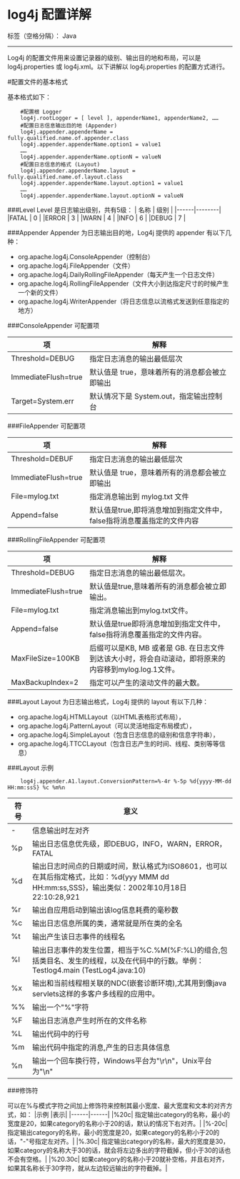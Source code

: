 # log4j 配置详解

标签（空格分隔）： Java

---

Log4j 的配置文件用来设置记录器的级别、输出目的地和布局，可以是 log4j.properties 或 log4j.xml。以下讲解以 log4j.properties 的配置方式进行。

#配置文件的基本格式

基本格式如下：
```
    #配置根 Logger
    log4j.rootLogger = [ level ], appenderName1, appenderName2, ……
    #配置日志信息输出目的地 (Appender)
    log4j.appender.appenderName = fully.qualified.name.of.appender.class 
    log4j.appender.appenderName.option1 = value1 
    ……
    log4j.appender.appenderName.optionN = valueN 
    #配置日志信息的格式 (Layout)
    log4j.appender.appenderName.layout = fully.qualified.name.of.layout.class 
    log4j.appender.appenderName.layout.option1 = value1 
    ……
    log4j.appender.appenderName.layout.optionN = valueN
```
    
###Level
Level 是日志输出级别，共有5级：
| 名称 |  级别  |
|------|--------|
|FATAL |  0     |
|ERROR |  3     |
|WARN  |  4     |
|INFO  |  6     |
|DEBUG |  7     |

###Appender
Appender 为日志输出目的地，Log4j 提供的 appender 有以下几种：

- org.apache.log4j.ConsoleAppender（控制台）
- org.apache.log4j.FileAppender（文件）
- org.apache.log4j.DailyRollingFileAppender（每天产生一个日志文件）
- org.apache.log4j.RollingFileAppender（文件大小到达指定尺寸的时候产生一个新的文件）
- org.apache.log4j.WriterAppender（将日志信息以流格式发送到任意指定的地方）

###ConsoleAppender 可配置项

| 项	| 解释 |
|------|------|
|Threshold=DEBUG|	指定日志消息的输出最低层次|
|ImmediateFlush=true|	默认值是 true，意味着所有的消息都会被立即输出|
|Target=System.err|	默认情况下是 System.out，指定输出控制台|

###FileAppender 可配置项

| 项	| 解释 |
|------|------|
|Threshold=DEBUF|	指定日志消息的输出最低层次
|ImmediateFlush=true|	默认值是 true，意味着所有的消息都会被立即输出
|File=mylog.txt|	指定消息输出到 mylog.txt 文件
|Append=false|	默认值是true,即将消息增加到指定文件中，false指将消息覆盖指定的文件内容

###RollingFileAppender 可配置项

| 项	| 解释 |
|------|------|
|Threshold=DEBUG|	指定日志消息的输出最低层次。|
|ImmediateFlush=true|	默认值是true,意味着所有的消息都会被立即输出。|
|File=mylog.txt	|指定消息输出到mylog.txt文件。|
|Append=false|	默认值是true即将消息增加到指定文件中，false指将消息覆盖指定的文件内容。|
|MaxFileSize=100KB	|后缀可以是KB, MB 或者是 GB. 在日志文件到达该大小时，将会自动滚动，即将原来的内容移到mylog.log.1文件。|
|MaxBackupIndex=2|	指定可以产生的滚动文件的最大数。|

###Layout
Layout 为日志输出格式，Log4j 提供的 layout 有以下几种：

 - org.apache.log4j.HTMLLayout（以HTML表格形式布局），
 - org.apache.log4j.PatternLayout（可以灵活地指定布局模式），
 - org.apache.log4j.SimpleLayout（包含日志信息的级别和信息字符串），
 - org.apache.log4j.TTCCLayout（包含日志产生的时间、线程、类别等等信息）

###Layout 示例
```
    log4j.appender.A1.layout.ConversionPattern=%-4r %-5p %d{yyyy-MM-dd HH:mm:ssS} %c %m%n
```

	
| 符号	| 意义 |
|------|------|
|-	|信息输出时左对齐|
|%p	|输出日志信息优先级，即DEBUG，INFO，WARN，ERROR，FATAL|
|%d	|输出日志时间点的日期或时间，默认格式为ISO8601，也可以在其后指定格式，比如：%d{yyy MMM dd HH:mm:ss,SSS}，输出类似：2002年10月18日 22:10:28,921|
|%r|	输出自应用启动到输出该log信息耗费的毫秒数|
|%c|	输出日志信息所属的类，通常就是所在类的全名|
|%t|	输出产生该日志事件的线程名|
|%l|	输出日志事件的发生位置，相当于%C.%M(%F:%L)的组合,包括类目名、发生的线程，以及在代码中的行数。举例：Testlog4.main (TestLog4.java:10)|
|%x|	输出和当前线程相关联的NDC(嵌套诊断环境),尤其用到像java servlets这样的多客户多线程的应用中。|
|%%|	输出一个"%"字符|
|%F|	输出日志消息产生时所在的文件名称|
|%L|	输出代码中的行号|
|%m	|输出代码中指定的消息,产生的日志具体信息|
|%n	|输出一个回车换行符，Windows平台为"\r\n"，Unix平台为"\n"|

###修饰符

可以在%与模式字符之间加上修饰符来控制其最小宽度、最大宽度和文本的对齐方式，如：
|示例	|表示|
|------|------|
|%20c|	指定输出category的名称，最小的宽度是20，如果category的名称小于20的话，默认的情况下右对齐。|
|%-20c|	指定输出category的名称，最小的宽度是20，如果category的名称小于20的话，"-"号指定左对齐。|
|%.30c|	指定输出category的名称，最大的宽度是30，如果category的名称大于30的话，就会将左边多出的字符截掉，但小于30的话也不会有空格。|
|%20.30c|	如果category的名称小于20就补空格，并且右对齐，如果其名称长于30字符，就从左边较远输出的字符截掉。|



